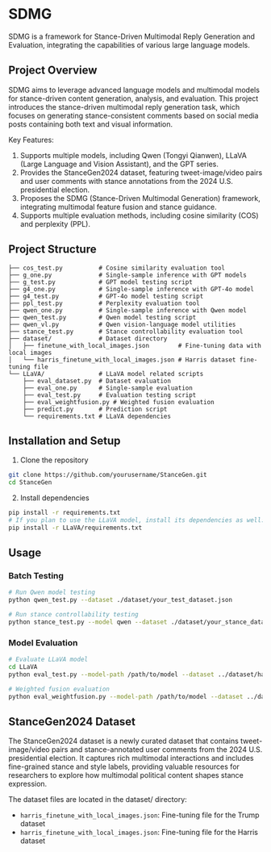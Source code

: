 # SDMG

SDMG is a framework for Stance-Driven Multimodal Reply Generation and Evaluation, integrating the capabilities of various large language models.

## Project Overview

SDMG aims to leverage advanced language models and multimodal models for stance-driven content generation, analysis, and evaluation. This project introduces the stance-driven multimodal reply generation task, which focuses on generating stance-consistent comments based on social media posts containing both text and visual information.

Key Features:
1. Supports multiple models, including Qwen (Tongyi Qianwen), LLaVA (Large Language and Vision Assistant), and the GPT series.
2. Provides the StanceGen2024 dataset, featuring tweet-image/video pairs and user comments with stance annotations from the 2024 U.S. presidential election.
3. Proposes the SDMG (Stance-Driven Multimodal Generation) framework, integrating multimodal feature fusion and stance guidance.
4. Supports multiple evaluation methods, including cosine similarity (COS) and perplexity (PPL).


## Project Structure


```
├── cos_test.py          # Cosine similarity evaluation tool
├── g_one.py             # Single-sample inference with GPT models
├── g_test.py            # GPT model testing script
├── g4_one.py            # Single-sample inference with GPT-4o model
├── g4_test.py           # GPT-4o model testing script
├── ppl_test.py          # Perplexity evaluation tool
├── qwen_one.py          # Single-sample inference with Qwen model
├── qwen_test.py         # Qwen model testing script
├── qwen_vl.py           # Qwen vision-language model utilities
├── stance_test.py       # Stance controllability evaluation tool
├── dataset/             # Dataset directory
│   ├── finetune_with_local_images.json        # Fine-tuning data with local images
│   └── harris_finetune_with_local_images.json # Harris dataset fine-tuning file
└── LLaVA/               # LLaVA model related scripts
    ├── eval_dataset.py  # Dataset evaluation
    ├── eval_one.py      # Single-sample evaluation
    ├── eval_test.py     # Evaluation testing script
    ├── eval_weightfusion.py # Weighted fusion evaluation
    ├── predict.py       # Prediction script
    └── requirements.txt # LLaVA dependencies
```

## Installation and Setup


1. Clone the repository
```bash
git clone https://github.com/yourusername/StanceGen.git
cd StanceGen
```

2. Install dependencies
```bash
pip install -r requirements.txt
# If you plan to use the LLaVA model, install its dependencies as well:
pip install -r LLaVA/requirements.txt
```

## Usage

### Batch Testing

```bash
# Run Qwen model testing
python qwen_test.py --dataset ./dataset/your_test_dataset.json

# Run stance controllability testing
python stance_test.py --model qwen --dataset ./dataset/your_stance_dataset.json

```

### Model Evaluation

```bash
# Evaluate LLaVA model
cd LLaVA
python eval_test.py --model-path /path/to/model --dataset ../dataset/harris_finetune_with_local_images.json

# Weighted fusion evaluation
python eval_weightfusion.py --model-path /path/to/model --dataset ../dataset/your_dataset.json

```


## StanceGen2024 Dataset

The StanceGen2024 dataset is a newly curated dataset that contains tweet-image/video pairs and stance-annotated user comments from the 2024 U.S. presidential election. It captures rich multimodal interactions and includes fine-grained stance and style labels, providing valuable resources for researchers to explore how multimodal political content shapes stance expression.

The dataset files are located in the dataset/ directory:
- `harris_finetune_with_local_images.json`: Fine-tuning file for the Trump dataset
- `harris_finetune_with_local_images.json`: Fine-tuning file for the Harris dataset

